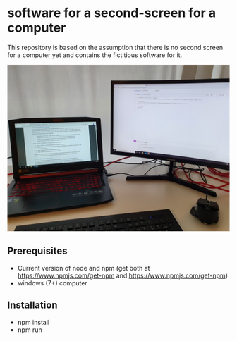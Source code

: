 # software for a second-screen for a computer
This repository is based on the assumption that there is no second screen for a computer yet and contains the fictitious software for it.

<img src="./second-screen.jpg" alt="second-screen" width="600"/>

## Prerequisites 
- Current version of node and npm (get both at https://www.npmjs.com/get-npm and https://www.npmjs.com/get-npm)
- windows (7+) computer

## Installation
- npm install
- npm run
